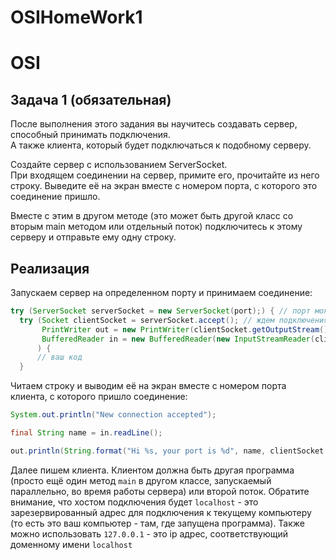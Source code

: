 # OSIHomeWork1

# OSI


## Задача 1 (обязательная)
После выполнения этого задания вы научитесь создавать сервер, способный принимать подключения.  
А также клиента, который будет подключаться к подобному серверу.

Создайте сервер с использованием ServerSocket.   
При входящем соединении на сервер, примите его, прочитайте из него строку. Выведите её на экран вместе с номером порта, с которого это соединение пришло.

Вместе с этим в другом методе (это может быть другой класс со вторым main методом или отдельный поток) подключитесь к этому серверу и отправьте ему одну строку.

## Реализация
Запускаем сервер на определенном порту и принимаем соединение:

```java
try (ServerSocket serverSocket = new ServerSocket(port);) { // порт можете выбрать любой в доступном диапазоне 0-65536. Но чтобы не нарваться на уже занятый - рекомендуем использовать около 8080
  try (Socket clientSocket = serverSocket.accept(); // ждем подключения
       PrintWriter out = new PrintWriter(clientSocket.getOutputStream(), true);
       BufferedReader in = new BufferedReader(new InputStreamReader(clientSocket.getInputStream()));
      ) {
      // ваш код
  }
```

Читаем строку и выводим её на экран вместе с номером порта клиента, с которого пришло соединение:

```java
System.out.println("New connection accepted");

final String name = in.readLine();

out.println(String.format("Hi %s, your port is %d", name, clientSocket.getPort()));
```

Далее пишем клиента. Клиентом должна быть другая программа (просто ещё один метод `main` в другом классе, запускаемый параллельно, во время работы сервера) или второй поток. Обратите внимание, что хостом подключения будет `localhost` - это зарезервированный адрес для подключения к текущему компьютеру (то есть это ваш компьютер - там, где запущена программа). Также можно использовать `127.0.0.1` - это ip адрес, соответствующий доменному имени `localhost`  

